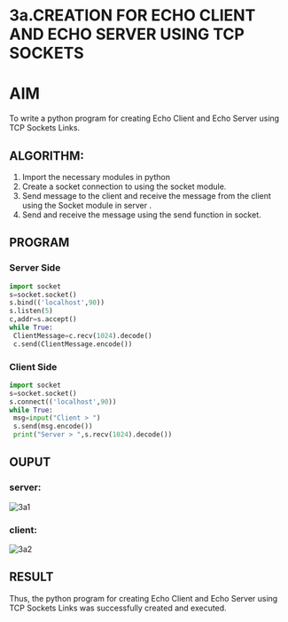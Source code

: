# 3a.CREATION FOR ECHO CLIENT AND ECHO SERVER USING TCP SOCKETS
# AIM
To write a python program for creating Echo Client and Echo Server using TCP
Sockets Links.
## ALGORITHM:
1. Import the necessary modules in python
2. Create a socket connection to using the socket module.
3. Send message to the client and receive the message from the client using the Socket module in
 server .
4. Send and receive the message using the send function in socket.
## PROGRAM
### Server Side
```python
import socket
s=socket.socket()
s.bind(('localhost',90))
s.listen(5)
c,addr=s.accept()
while True:
 ClientMessage=c.recv(1024).decode()
 c.send(ClientMessage.encode())
```
### Client Side
```python
import socket
s=socket.socket()
s.connect(('localhost',90))
while True:
 msg=input("Client > ")
 s.send(msg.encode())
 print("Server > ",s.recv(1024).decode())
```
## OUPUT
### server:
![3a1](https://github.com/Aakash0407/3a.Sockets_Creation_for_Echo_Client_and_Echo_Server/assets/118799103/f08cf260-9f8b-4f2f-bce9-811219876ab1)

### client:
![3a2](https://github.com/Aakash0407/3a.Sockets_Creation_for_Echo_Client_and_Echo_Server/assets/118799103/a687d6f9-c64a-42be-8246-aa328a5b86cc)

## RESULT
Thus, the python program for creating Echo Client and Echo Server using TCP Sockets Links 
was successfully created and executed.

